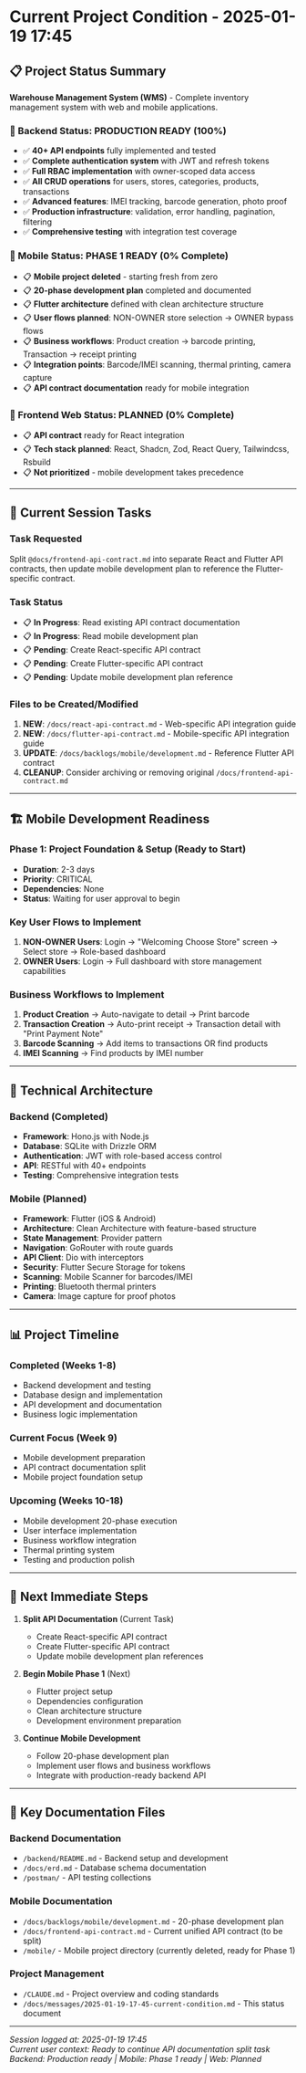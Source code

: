 # Current Project Condition - 2025-01-19 17:45

## 📋 **Project Status Summary**

**Warehouse Management System (WMS)** - Complete inventory management system with web and mobile applications.

### **🚀 Backend Status: PRODUCTION READY (100%)**
- ✅ **40+ API endpoints** fully implemented and tested
- ✅ **Complete authentication system** with JWT and refresh tokens
- ✅ **Full RBAC implementation** with owner-scoped data access
- ✅ **All CRUD operations** for users, stores, categories, products, transactions
- ✅ **Advanced features**: IMEI tracking, barcode generation, photo proof
- ✅ **Production infrastructure**: validation, error handling, pagination, filtering
- ✅ **Comprehensive testing** with integration test coverage

### **📱 Mobile Status: PHASE 1 READY (0% Complete)**
- 📋 **Mobile project deleted** - starting fresh from zero
- 📋 **20-phase development plan** completed and documented
- 📋 **Flutter architecture** defined with clean architecture structure
- 📋 **User flows planned**: NON-OWNER store selection → OWNER bypass flows
- 📋 **Business workflows**: Product creation → barcode printing, Transaction → receipt printing
- 📋 **Integration points**: Barcode/IMEI scanning, thermal printing, camera capture
- 📋 **API contract documentation** ready for mobile integration

### **📄 Frontend Web Status: PLANNED (0% Complete)**
- 📋 **API contract** ready for React integration
- 📋 **Tech stack planned**: React, Shadcn, Zod, React Query, Tailwindcss, Rsbuild
- 📋 **Not prioritized** - mobile development takes precedence

---

## 🎯 **Current Session Tasks**

### **Task Requested**
Split `@docs/frontend-api-contract.md` into separate React and Flutter API contracts, then update mobile development plan to reference the Flutter-specific contract.

### **Task Status**
- 📋 **In Progress**: Read existing API contract documentation
- 📋 **In Progress**: Read mobile development plan
- 📋 **Pending**: Create React-specific API contract
- 📋 **Pending**: Create Flutter-specific API contract
- 📋 **Pending**: Update mobile development plan reference

### **Files to be Created/Modified**
1. **NEW**: `/docs/react-api-contract.md` - Web-specific API integration guide
2. **NEW**: `/docs/flutter-api-contract.md` - Mobile-specific API integration guide  
3. **UPDATE**: `/docs/backlogs/mobile/development.md` - Reference Flutter API contract
4. **CLEANUP**: Consider archiving or removing original `/docs/frontend-api-contract.md`

---

## 🏗️ **Mobile Development Readiness**

### **Phase 1: Project Foundation & Setup** (Ready to Start)
- **Duration**: 2-3 days
- **Priority**: CRITICAL
- **Dependencies**: None
- **Status**: Waiting for user approval to begin

### **Key User Flows to Implement**
1. **NON-OWNER Users**: Login → "Welcoming Choose Store" screen → Select store → Role-based dashboard
2. **OWNER Users**: Login → Full dashboard with store management capabilities

### **Business Workflows to Implement**
1. **Product Creation** → Auto-navigate to detail → Print barcode
2. **Transaction Creation** → Auto-print receipt → Transaction detail with "Print Payment Note"
3. **Barcode Scanning** → Add items to transactions OR find products
4. **IMEI Scanning** → Find products by IMEI number

---

## 🔧 **Technical Architecture**

### **Backend (Completed)**
- **Framework**: Hono.js with Node.js
- **Database**: SQLite with Drizzle ORM
- **Authentication**: JWT with role-based access control
- **API**: RESTful with 40+ endpoints
- **Testing**: Comprehensive integration tests

### **Mobile (Planned)**
- **Framework**: Flutter (iOS & Android)
- **Architecture**: Clean Architecture with feature-based structure
- **State Management**: Provider pattern
- **Navigation**: GoRouter with route guards
- **API Client**: Dio with interceptors
- **Security**: Flutter Secure Storage for tokens
- **Scanning**: Mobile Scanner for barcodes/IMEI
- **Printing**: Bluetooth thermal printers
- **Camera**: Image capture for proof photos

---

## 📊 **Project Timeline**

### **Completed (Weeks 1-8)**
- Backend development and testing
- Database design and implementation
- API development and documentation
- Business logic implementation

### **Current Focus (Week 9)**
- Mobile development preparation
- API contract documentation split
- Mobile project foundation setup

### **Upcoming (Weeks 10-18)**
- Mobile development 20-phase execution
- User interface implementation
- Business workflow integration
- Thermal printing system
- Testing and production polish

---

## 🎯 **Next Immediate Steps**

1. **Split API Documentation** (Current Task)
   - Create React-specific API contract
   - Create Flutter-specific API contract
   - Update mobile development plan references

2. **Begin Mobile Phase 1** (Next)
   - Flutter project setup
   - Dependencies configuration
   - Clean architecture structure
   - Development environment preparation

3. **Continue Mobile Development**
   - Follow 20-phase development plan
   - Implement user flows and business workflows
   - Integrate with production-ready backend API

---

## 🔗 **Key Documentation Files**

### **Backend Documentation**
- `/backend/README.md` - Backend setup and development
- `/docs/erd.md` - Database schema documentation
- `/postman/` - API testing collections

### **Mobile Documentation**
- `/docs/backlogs/mobile/development.md` - 20-phase development plan
- `/docs/frontend-api-contract.md` - Current unified API contract (to be split)
- `/mobile/` - Mobile project directory (currently deleted, ready for Phase 1)

### **Project Management**
- `/CLAUDE.md` - Project overview and coding standards
- `/docs/messages/2025-01-19-17-45-current-condition.md` - This status document

---

*Session logged at: 2025-01-19 17:45*  
*Current user context: Ready to continue API documentation split task*  
*Backend: Production ready | Mobile: Phase 1 ready | Web: Planned*